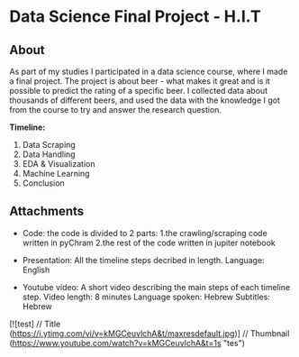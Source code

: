 # Data Science Final Project - H.I.T

## About 
As part of my studies I participated in a data science course, where I made a final project.
The project is about beer - what makes it great and is it possible to predict the rating of a specific beer.
I collected data about thousands of different beers, and used the data with the knowledge I got from the course to try and answer the research question.

**Timeline:**
1. Data Scraping 
2. Data Handling 
3. EDA & Visualization
4. Machine Learning 
5. Conclusion 

## Attachments
* Code:
  the code is divided to 2 parts:
  1.the crawling/scraping code written in pyChram 
  2.the rest of the code written in jupiter notebook

* Presentation: 
  All the timeline steps decribed in length. 
  Language: English

* Youtube video: 
  A short video describing the main steps of each timeline step.
  Video length: 8 minutes
  Language spoken: Hebrew
  Subtitles: Hebrew
 
[![test]          // Title
(https://i.ytimg.com/vi/v=kMGCeuvlchA&t/maxresdefault.jpg)] // Thumbnail
(https://www.youtube.com/watch?v=kMGCeuvlchA&t=1s "tes")

